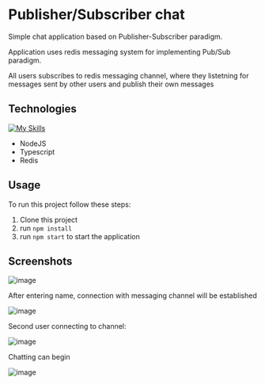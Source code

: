 # Publisher/Subscriber chat
Simple chat application based on Publisher-Subscriber paradigm.

Application uses redis messaging system for implementing Pub/Sub paradigm.

All users subscribes to redis messaging channel, where they listetning for messages sent by other users and publish their own messages
## Technologies
[![My Skills](https://skillicons.dev/icons?i=nodejs,ts,redis)](https://skillicons.dev)
- NodeJS 
- Typescript
- Redis

## Usage
To run this project follow these steps:
1. Clone this project
2. run `npm install`
3. run `npm start` to start the application

## Screenshots
![image](https://user-images.githubusercontent.com/44339816/179972764-df1add40-8c71-48c4-8fde-a11d665090ab.png)

After entering name, connection with messaging channel will be established

![image](https://user-images.githubusercontent.com/44339816/179973215-e0ecdec9-7924-4b35-9970-dee8b5119679.png)

Second user connecting to channel:

![image](https://user-images.githubusercontent.com/44339816/179973921-72999e4f-3cca-4718-bc11-2cf4d9cb99ee.png)

Chatting can begin

![image](https://user-images.githubusercontent.com/44339816/179974121-cd51fba9-7c10-45cd-9406-699c740dedcc.png)
